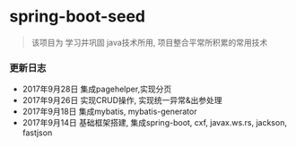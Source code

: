 # spring-boot-seed

> 该项目为 学习并巩固 java技术所用, 项目整合平常所积累的常用技术

### 更新日志
- 2017年9月28日 集成pagehelper,实现分页
- 2017年9月26日 实现CRUD操作, 实现统一异常&出参处理
- 2017年9月18日 集成mybatis, mybatis-generator
- 2017年9月14日 基础框架搭建, 集成spring-boot, cxf, javax.ws.rs, jackson, fastjson

